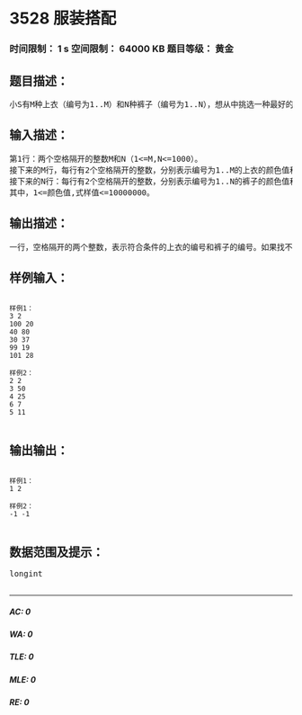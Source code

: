 # 3528 服装搭配   
### 时间限制： 1 s     空间限制： 64000 KB     题目等级： 黄金  
## 题目描述：  

<pre>
小S有M种上衣（编号为1..M）和N种裤子（编号为1..N），想从中挑选一种最好的搭配参加party。每件服装都有一个颜色值和式样值，上衣和裤子的式样值同为素数或同为合数被认为它们的式样是相配的，试找出一种搭配，上衣和裤子式样相配且它们的颜色值最接近。如果这样的搭配有多种，则找上衣编号最小的一种，上衣编号最小的搭配还有多种，则找裤子编号最小的一种。
</pre>
  
  
## 输入描述：  

<pre>
第1行：两个空格隔开的整数M和N（1<=M,N<=1000）。  
接下来的M行，每行有2个空格隔开的整数，分别表示编号为1..M的上衣的颜色值和式样值。  
接下来的N行：每行有2个空格隔开的整数，分别表示编号为1..N的裤子的颜色值和式样值。  
其中，1<=颜色值,式样值<=10000000。
</pre>
  
  
## 输出描述：  

<pre>
一行，空格隔开的两个整数，表示符合条件的上衣的编号和裤子的编号。如果找不到相配的衣服和裤子，则输出“-1 -1”。
</pre>
  
  
## 样例输入：  

<pre><code>
样例1：  
3 2  
100 20  
40 80  
30 37  
99 19  
101 28  
  
样例2：  
2 2  
3 50  
4 25  
6 7  
5 11  

</code></pre>
  
  
## 输出输出：  

<pre><code>
样例1：  
1 2  
  
样例2：  
-1 -1  

</code></pre>
  
  
## 数据范围及提示：  

<pre>
longint  

</pre>
  
  
***  

##### AC: 0  
##### WA: 0  
##### TLE: 0  
##### MLE: 0  
##### RE: 0  
